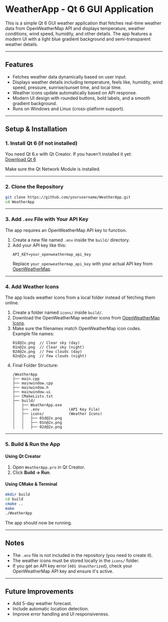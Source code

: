 # WeatherApp - Qt 6 GUI Application  

This is a simple Qt 6 GUI weather application that fetches real-time weather data from OpenWeatherMap API and displays temperature, weather conditions, wind speed, humidity, and other details. The app features a modern UI with a light blue gradient background and semi-transparent weather details.

---

## Features
- Fetches weather data dynamically based on user input.  
- Displays weather details including temperature, feels like, humidity, wind speed, pressure, sunrise/sunset time, and local time.  
- Weather icons update automatically based on API response.  
- Modern UI design with rounded buttons, bold labels, and a smooth gradient background.  
- Runs on Windows and Linux (cross-platform support).  

---

## Setup & Installation

### 1. Install Qt 6 (if not installed)
You need Qt 6.x with Qt Creator. If you haven’t installed it yet:  
[Download Qt 6](https://www.qt.io/download)  

Make sure the Qt Network Module is installed.

---

### 2. Clone the Repository
```sh
git clone https://github.com/yourusername/WeatherApp.git
cd WeatherApp
```

---

### 3. Add `.env` File with Your API Key
The app requires an OpenWeatherMap API key to function.  
1. Create a new file named `.env` inside the `build/` directory.  
2. Add your API key like this:  
   ```
   API_KEY=your_openweathermap_api_key
   ```
   Replace `your_openweathermap_api_key` with your actual API key from [OpenWeatherMap](https://home.openweathermap.org/api_keys).

---

### 4. Add Weather Icons
The app loads weather icons from a local folder instead of fetching them online.  
1. Create a folder named `icons/` inside `build/`.  
2. Download the OpenWeatherMap weather icons from [OpenWeatherMap Icons](https://openweathermap.org/weather-conditions).  
3. Make sure the filenames match OpenWeatherMap icon codes.  
   Example file names:
   ```
   01d@2x.png  // Clear sky (day)
   01n@2x.png  // Clear sky (night)
   02d@2x.png  // Few clouds (day)
   02n@2x.png  // Few clouds (night)
   ```
4. Final Folder Structure:
   ```
   /WeatherApp
   ├── main.cpp
   ├── mainwindow.cpp
   ├── mainwindow.h
   ├── mainwindow.ui
   ├── CMakeLists.txt
   ├── build/
   │   ├── WeatherApp.exe
   │   ├── .env             (API Key File)
   │   ├── icons/           (Weather Icons)
   │   │   ├── 01d@2x.png
   │   │   ├── 01n@2x.png
   │   │   ├── 02d@2x.png
   ```
---

### 5. Build & Run the App
#### Using Qt Creator
1. Open `WeatherApp.pro` in Qt Creator.  
2. Click **Build → Run**.  

#### Using CMake & Terminal
```sh
mkdir build
cd build
cmake ..
make
./WeatherApp
```
The app should now be running.

---

## Notes
- The `.env` file is not included in the repository (you need to create it).  
- The weather icons must be stored locally in the `icons/` folder.  
- If you get an API key error (`401 Unauthorized`), check your OpenWeatherMap API key and ensure it's active.  

---

## Future Improvements
- Add 5-day weather forecast.  
- Include automatic location detection.  
- Improve error handling and UI responsiveness.  